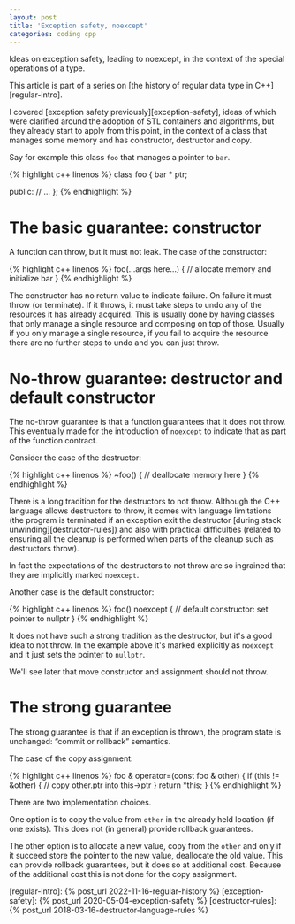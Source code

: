 ```yaml
---
layout: post
title: 'Exception safety, noexcept'
categories: coding cpp
---
```


Ideas on exception safety, leading to noexcept, in the context of the special
operations of a type.


This article is part of a series on [the history of regular data type in
C++][regular-intro].


I covered [exception safety previously][exception-safety], ideas of which were
clarified around the adoption of STL containers and algorithms, but they
already start to apply from this point, in the context of a class that manages
some memory and has constructor, destructor and copy.

Say for example this class `foo` that manages a pointer to `bar`.

{% highlight c++ linenos %}
class foo {
  bar * ptr;

public:
  // ...
};
{% endhighlight %}


# The basic guarantee: constructor

A function can throw, but it must not leak. The case of the constructor:

{% highlight c++ linenos %}
  foo(...args here...) {
    // allocate memory and initialize bar
  }
{% endhighlight %}

The constructor has no return value to indicate failure. On failure it must
throw (or terminate). If it throws, it must take steps to undo any of the
resources it has already acquired. This is usually done by having classes that
only manage a single resource and composing on top of those. Usually if you
only manage a single resource, if you fail to acquire the resource there are
no further steps to undo and you can just throw.


# No-throw guarantee: destructor and default constructor

The no-throw guarantee is that a function guarantees that it does not throw.
This eventually made for the introduction of `noexcept` to indicate that as
part of the function contract.

Consider the case of the destructor:

{% highlight c++ linenos %}
  ~foo() {
    // deallocate memory here
  }
{% endhighlight %}

There is a long tradition for the destructors to not throw. Although the C++
language allows destructors to throw, it comes with language limitations (the
program is terminated if an exception exit the destructor [during stack
unwinding][destructor-rules]) and also with practical difficulties (related to
ensuring all the cleanup is performed when parts of the cleanup such as
destructors throw).

In fact the expectations of the destructors to not throw are so ingrained that
they are implicitly marked `noexcept`.

Another case is the default constructor:

{% highlight c++ linenos %}
  foo() noexcept {
    // default constructor: set pointer to nullptr
  }
{% endhighlight %}

It does not have such a strong tradition as the destructor, but it's a good
idea to not throw. In the example above it's marked explicitly as `noexcept`
and it just sets the pointer to `nullptr`.

We'll see later that move constructor and assignment should not throw.


# The strong guarantee

The strong guarantee is that if an exception is thrown, the program state is
unchanged: “commit or rollback” semantics.

The case of the copy assignment:

{% highlight c++ linenos %}
  foo & operator=(const foo & other) {
    if (this != &other) {
      // copy other.ptr into this->ptr
    }
    return *this;
  }
{% endhighlight %}

There are two implementation choices.

One option is to copy the value from `other` in the already held location (if
one exists). This does not (in general) provide rollback guarantees.

The other option is to allocate a new value, copy from the `other` and only if
it succeed store the pointer to the new value, deallocate the old value. This
can provide rollback guarantees, but it does so at additional cost. Because of
the additional cost this is not done for the copy assignment.


[regular-intro]:      {% post_url 2022-11-16-regular-history %}
[exception-safety]:   {% post_url 2020-05-04-exception-safety %}
[destructor-rules]:  {% post_url 2018-03-16-destructor-language-rules %}
